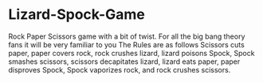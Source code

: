# Lizard-Spock-Game

Rock Paper Scissors game with a bit of twist. 
For all the big bang theory fans it will be very familiar to you 
The Rules are as follows
Scissors cuts paper, 
paper covers rock, 
rock crushes lizard, 
lizard poisons Spock, 
Spock smashes scissors, 
scissors decapitates lizard, 
lizard eats paper, 
paper disproves Spock, 
Spock vaporizes rock, 
and rock crushes scissors.
